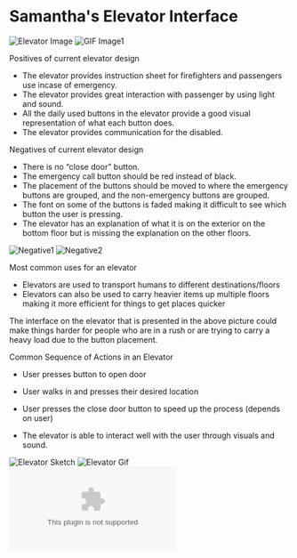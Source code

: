 # Samantha's Elevator Interface 
![Elevator Image](https://github.com/samanthaaucoin08/p1.Samantha.Aucoin/blob/main/Images/IMG_4764.png)
![GIF Image1](https://github.com/samanthaaucoin08/p1.Samantha.Aucoin/blob/main/Images/ElevatorGif1.gif)

Positives of current elevator design
- The elevator provides instruction sheet for firefighters and passengers use incase of emergency.
- The elevator provides great interaction with passenger by using light and sound.
- All the daily used buttons in the elevator provide a good visual representation of what each button does.
- The elevator provides communication for the disabled.



Negatives of current elevator design
- There is no “close door” button.
- The emergency call button should be red instead of black.
- The placement of the buttons should be moved to where the emergency buttons are grouped, and the non-emergency buttons are grouped.
- The font on some of the buttons is faded making it difficult to see which button the user is pressing.
- The elevator has an explanation of what it is on the exterior on the bottom floor but is missing the explanation on the other floors.

![Negative1]()
![Negative2]()

Most common uses for an elevator
- Elevators are used to transport humans to different destinations/floors
- Elevators can also be used to carry heavier items up multiple floors making it more efficient for things to get places quicker

The interface on the elevator that is presented in the above picture could make things harder for people who are in a rush or are trying to carry a heavy load due to the button placement. 

Common Sequence of Actions in an Elevator
- User presses button to open door
- User walks in and presses their desired location
- User presses the close door button to speed up the process (depends on user)


- The elevator is able to interact well with the user through visuals and sound.

![Elevator Sketch](https://github.com/samanthaaucoin08/p1.Samantha.Aucoin/blob/main/Images/p1.Samantha.Aucoin.png)
![Elevator Gif](https://github.com/samanthaaucoin08/p1.Samantha.Aucoin/blob/main/Images/Elevator_Processing.gif)
![Elevator Code](https://github.com/samanthaaucoin08/p1.Samantha.Aucoin/blob/main/p1.Samantha.Aucoin.zip)
